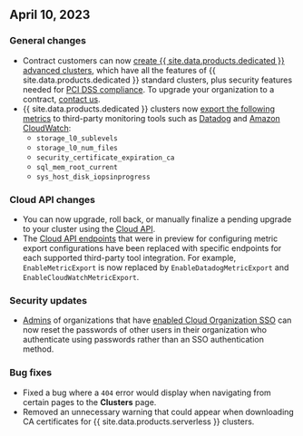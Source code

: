## April 10, 2023

<h3> General changes </h3>

- Contract customers can now [create {{ site.data.products.dedicated }} advanced clusters](../cockroachcloud/create-your-cluster.html#step-1-start-the-cluster-creation-process), which have all the features of {{ site.data.products.dedicated }} standard clusters, plus security features needed for [PCI DSS compliance](../cockroachcloud/pci-dss.html). To upgrade your organization to a contract, [contact us](https://cockroachlabs.com/contact-sales).
- {{ site.data.products.dedicated }} clusters now [export the following metrics](../cockroachcloud/export-metrics.html#the-metricexport-endpoint) to third-party monitoring tools such as [Datadog](../cockroachcloud/export-metrics.html?filters=datadog-metrics-export) and [Amazon CloudWatch](../cockroachcloud/export-metrics.html?filters=aws-metrics-export):
  - `storage_l0_sublevels`
  - `storage_l0_num_files`
  - `security_certificate_expiration_ca`
  - `sql_mem_root_current`
  - `sys_host_disk_iopsinprogress`
  
<h3> Cloud API changes </h3>

- You can now upgrade, roll back, or manually finalize a pending upgrade to your cluster using the [Cloud API](../cockroachcloud/cloud-api.html).
- The [Cloud API endpoints](../cockroachcloud/cloud-api.html) that were in preview for configuring metric export configurations have been replaced with specific endpoints for each supported third-party tool integration. For example, `EnableMetricExport` is now replaced by `EnableDatadogMetricExport` and `EnableCloudWatchMetricExport`.

<h3> Security updates </h3>

- [Admins](../cockroachcloud/console-access-management.html#console-admin) of organizations that have [enabled Cloud Organization SSO](../cockroachcloud/cloud-org-sso.html) can now reset the passwords of other users in their organization who authenticate using passwords rather than an SSO authentication method.

<h3> Bug fixes </h3>

- Fixed a bug where a `404` error would display when navigating from certain pages to the **Clusters** page.
- Removed an unnecessary warning that could appear when downloading CA certificates for {{ site.data.products.serverless }} clusters.
